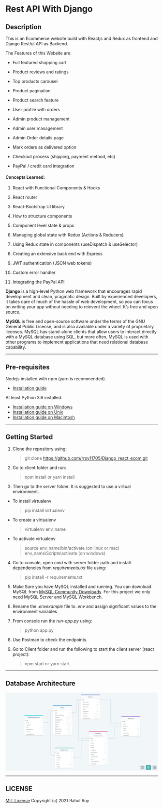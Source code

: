 # Rest API With Django

## Description

This is an Ecommerce website build with Reactjs and Redux as frontend and Django Restful API as Backend.

The Features of this Website are:

- Full featured shopping cart

- Product reviews and ratings

- Top products carousel

- Product pagination

- Product search feature

- User profile with orders

- Admin product management

- Admin user management

- Admin Order details page

- Mark orders as delivered option

- Checkout process (shipping, payment method, etc)

- PayPal / credit card integration

#### Concepts Learned:

1. React with Functional Components & Hooks

2. React router

3. React-Bootstrap UI library

4. How to structure components

5. Component level state & props

6. Managing global state with Redux (Actions & Reducers)

7. Using Redux state in components (useDispatch & useSelector)

8. Creating an extensive back end with Express

9. JWT authentication (JSON web tokens)

10. Custom error handler

11. Integrating the PayPal API


**Django** is a high-level Python web framework that encourages rapid development and clean, pragmatic design. Built by experienced developers, it takes care of much of the hassle of web development, so you can focus on writing your app without needing to reinvent the wheel. It’s free and open source.
   
**MySQL** is free and open-source software under the terms of the GNU General Public License, and is also available under a variety of proprietary licenses. MySQL has stand-alone clients that allow users to interact directly with a MySQL database using SQL, but more often, MySQL is used with other programs to implement applications that need relational database capability.

---

## Pre-requisites
Nodejs installed with npm (yarn is recommended).
- [Installation guide](https://docs.npmjs.com/downloading-and-installing-node-js-and-npm)

At least Python 3.6 installed. 
- [Installation guide on Windows](https://docs.python.org/3.6/using/windows.html)
- [Installation guide on Unix](https://docs.python.org/3.6/using/unix.html)
- [Installation guide on Macintosh](https://docs.python.org/3.6/using/mac.html)

---

## Getting Started

1. Clone the repository using:
    > git clone https://github.com/rroy11705/Django_react_ecom.git

2. Go to client folder and run:
    > npm install
    or 
    > yarn install

3. Then go to the server folder. It is suggested to use a virtual environment.
- To install virtualenv
    > pip install virtualenv
- To create a virtualenv
    > virtualenv env_name
- To activate virtualenv
    > source env_name/bin/activate (on linux or mac)
    > env_name\Scripts\activate (on windows)

4. Go to console, open cmd with server folder path and install dependencies from _requirements.txt_ file using:
    > pip install -r requirements.txt

5. Make Sure you have MySQL installed and running. 
   You can download MySQL from [MySQL Community Downloads](https://dev.mysql.com/downloads/). For this project we only need MySQL Server and MySQL Workbench.

6. Rename the _.envexample_ file to _.env_ and assign significant values to the environment variables

7. From console run the _run-app.py_ using:
    > python app.py

8. Use Postman to check the endpoints.

9. Go to Client folder and run the following to start the client server (react project):
    > npm start
    or 
    > yarn start

---


## Database Architecture 
![Database Architecture](./assets/schema.JPG)


---

## LICENSE

[MIT License](https://github.com/rroy11705/Django_react_ecom/blob/main/LICENSE)
Copyright (c) 2021 Rahul Roy